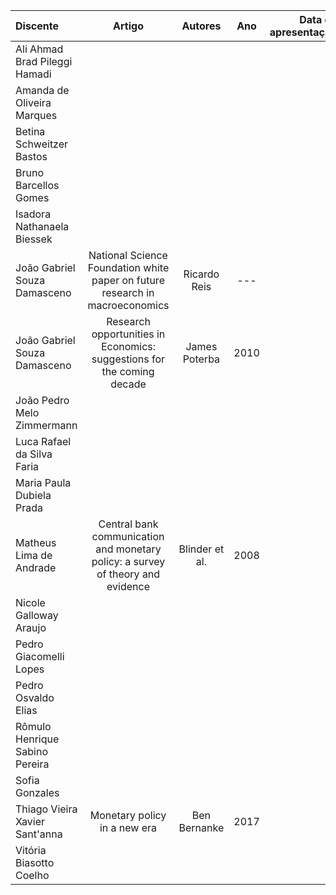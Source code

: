 | Discente | Artigo | Autores | Ano | Data de apresentação |
| :--- | :---: | :---: | :---: | ---: |
| Ali Ahmad Brad Pileggi Hamadi |  |  |  |  |
| Amanda de Oliveira Marques |  |  |  |  |
| Betina Schweitzer Bastos |  |  |  |  |
| Bruno Barcellos Gomes |  |  |  |  |
| Isadora Nathanaela Biessek |  |  |  |  |
| João Gabriel Souza Damasceno | National Science Foundation white paper on future research in macroeconomics | Ricardo Reis | --- |  |
| João Gabriel Souza Damasceno | Research opportunities in Economics: suggestions for the coming decade | James Poterba | 2010 |  |
| João Pedro Melo Zimmermann |  |  |  |  |
| Luca Rafael da Silva Faria |  |  |  |  |
| Maria Paula Dubiela Prada |  |  |  |  |
| Matheus Lima de Andrade | Central bank communication and monetary policy: a survey of theory and evidence | Blinder et al. | 2008 |  |
| Nicole Galloway Araujo |  |  |  |  |
| Pedro Giacomelli Lopes |  |  |  |  |
| Pedro Osvaldo Elias |  |  |  |  |
| Rômulo Henrique Sabino Pereira |  |  |  |  |
| Sofia Gonzales |  |  |  |  |
| Thiago Vieira Xavier Sant'anna | Monetary policy in a new era | Ben Bernanke | 2017 |  |
| Vitória Biasotto Coelho |  |  |  |  |
